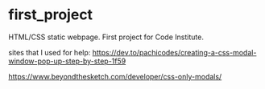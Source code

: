 # first_project
HTML/CSS static webpage. First project for Code Institute.


sites that I used for help: <https://dev.to/pachicodes/creating-a-css-modal-window-pop-up-step-by-step-1f59>

<https://www.beyondthesketch.com/developer/css-only-modals/>
